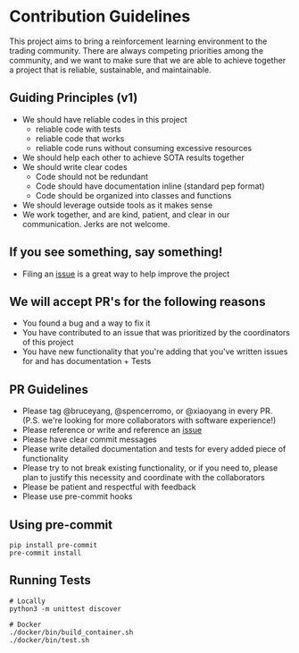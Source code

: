 # Contribution Guidelines
This project aims to bring a reinforcement learning environment to the trading community. 
There are always competing priorities among the community, and we want to make sure that we are able to achieve together a project that is reliable, sustainable, and maintainable. 

## Guiding Principles (v1)
* We should have reliable codes in this project
    * reliable code with tests
    * reliable code that works
    * reliable code runs without consuming excessive resources
* We should help each other to achieve SOTA results together
* We should write clear codes
    * Code should not be redundant
    * Code should have documentation inline (standard pep format)
    * Code should be organized into classes and functions
* We should leverage outside tools as it makes sense
* We work together, and are kind, patient, and clear in our communication. Jerks are not welcome. 

## If you see something, say something!
* Filing an [issue](https://guides.github.com/features/issues/) is a great way to help improve the project


## We will accept PR's for the following reasons
* You found a bug and a way to fix it
* You have contributed to an issue that was prioritized by the coordinators of this project
* You have new functionality that you're adding that you've written issues for and has documentation + Tests

## PR Guidelines
* Please tag @bruceyang, @spencerromo, or @xiaoyang in every PR. (P.S. we're looking for more collaborators with software experience!)
* Please reference or write and reference an [issue](https://guides.github.com/features/issues/) 
* Please have clear commit messages
* Please write detailed documentation and tests for every added piece of functionality
* Please try to not break existing functionality, or if you need to, please plan to justify this necessity and coordinate with the collaborators
* Please be patient and respectful with feedback
* Please use pre-commit hooks 


## Using pre-commit
```
pip install pre-commit
pre-commit install
```

## Running Tests
```
# Locally
python3 -m unittest discover

# Docker
./docker/bin/build_container.sh
./docker/bin/test.sh
```


